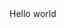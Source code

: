 <!DOCTYPE html>
<html>

<head>
  <meta charset="utf-8">
  <meta name="viewport" content="width=device-width">
  <title>KDMHS_fortforlo</title>
  <link href="style.css" rel="stylesheet" type="text/css" />
</head>

<body>
  Hello world
  <script src="script.js"></script>
</body>

</html>
